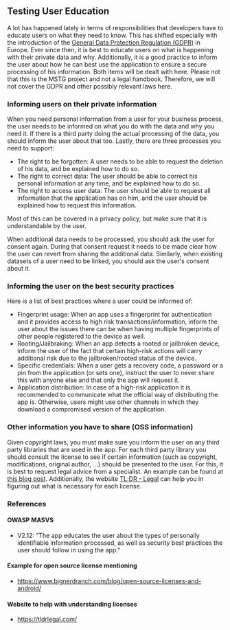 ## Testing User Education
A lot has happened lately in terms of responsibilities that developers have to educate users on what they need to know.
This has shifted especially with the introduction of the [General Data Protection Regulation (GDPR)](https://gdpr-info.eu/ "GDPR") in Europe. Ever since then, it is best to educate users on what is happening with their private data and why.
Additionally, it is a good practice to inform the user about how he can best use the application to ensure a secure processing of his information.
Both items will be dealt with here. Please not that this is the MSTG project and not a legal handbook. Therefore, we will not cover the GDPR and other possibly relevant laws here.


### Informing users on their private information
When you need personal information from a user for your business process, the user needs to be informed on what you do with the data and why you need it. If there is a third party doing the actual processing of the data, you should inform the user about that too. Lastly, there are three processes you need to support:
- The right to be forgotten: A user needs to be able to request the deletion of his data, and be explained how to do so.
- The right to correct data: The user should be able to correct his personal information at any time, and be explained how to do so.
- The right to access user data: The user should be able to request all information that the application has on him, and the user should be explained how to request this information.

Most of this can be covered in a privacy policy, but make sure that it is understandable by the user.

When additional data needs to be processed, you should ask the user for consent again. During that consent request it needs to be made clear how the user can revert from sharing the additional data. Similarly, when existing datasets of a user need to be linked, you should ask the user's consent about it.


### Informing the user on the best security practices
Here is a list of best practices where a user could be informed of:
- Fingerprint usage: When an app uses a fingerprint for authentication and it provides access to high risk transactions/information, inform the user about the issues there can be when having multiple fingerprints of other people registered to the device as well.
- Rooting/Jailbraking: When an app detects a rooted or jailbroken device, inform the user of the fact that certain high-risk actions will carry additional risk due to the jailbroken/rooted status of the device.
- Specific credentials: When a user gets a recovery code, a password or a pin from the application (or sets one), instruct the user to never share this with anyone else and that only the app will request it.
- Application distribution: In case of a high-risk application it is recommended to communicate what the official way of distributing the app is. Otherwise, users might use other channels in which they download a compromised version of the application.

### Other information you have to share (OSS information)
Given copyright laws, you must make sure you inform the user on any third party libraries that are used in the app. For each third party library you should consult the license to see if certain information (such as copyright, modifications, original author, ...) should be presented to the user. For this, it is best to request legal advice from a specialist. An example can be found at [this blog post](https://www.bignerdranch.com/blog/open-source-licenses-and-android/ "Example on license overview"). Additionally, the website [TL;DR - Legal](https://tldrlegal.com/ "TL;DR - Legal") can help you in figuring out what is necessary for each license.

### References

#### OWASP MASVS

- V2.12: "The app educates the user about the types of personally identifiable information processed, as well as security best practices the user should follow in using the app."

#### Example for open source license mentioning

- https://www.bignerdranch.com/blog/open-source-licenses-and-android/

#### Website to help with understanding licenses

- https://tldrlegal.com/